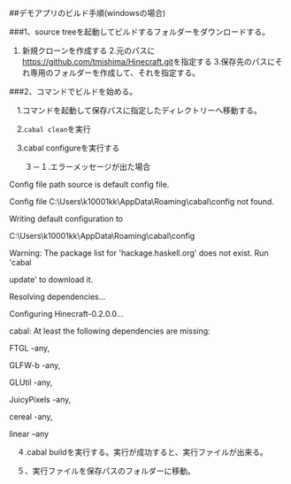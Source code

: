 

##デモアプリのビルド手順(windowsの場合)

###1、source treeを起動してビルドするフォルダーをダウンロードする。

  
  1. 新規クローンを作成する
  2.元のパスに<https://github.com/tmishima/Hinecraft.git>を指定する
  3.保存先のパスにそれ専用のフォルダーを作成して、それを指定する。


###2、コマンドでビルドを始める。

　1.コマンドを起動して保存パスに指定したディレクトリーへ移動する。

　2.`cabal clean`を実行

　3.cabal configureを実行する

　　３－１.エラーメッセージが出た場合

Config file path source is default config file.

Config file C:\Users\k10001kk\AppData\Roaming\cabal\config not found.

Writing default configuration to


C:\Users\k10001kk\AppData\Roaming\cabal\config

Warning: The package list for 'hackage.haskell.org' does not exist. Run 'cabal

update' to download it.

Resolving dependencies...

Configuring Hinecraft-0.2.0.0...

cabal: At least the following dependencies are missing:

FTGL -any,

GLFW-b -any,

GLUtil -any,

JuicyPixels -any,

cereal -any,

linear –any

　４.cabal buildを実行する。実行が成功すると、実行ファイルが出来る。

　５、実行ファイルを保存パスのフォルダーに移動。


